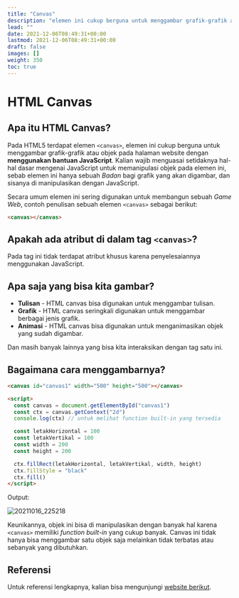```yaml
---
title: "Canvas"
description: "elemen ini cukup berguna untuk menggambar grafik-grafik atau objek pada halaman website"
lead: ""
date: 2021-12-06T08:49:31+00:00
lastmod: 2021-12-06T08:49:31+00:00
draft: false
images: []
weight: 350
toc: true
---
```

# HTML Canvas

## Apa itu HTML Canvas?

Pada HTML5 terdapat elemen `<canvas>`, elemen ini cukup berguna untuk menggambar grafik-grafik atau objek pada halaman website dengan **menggunakan bantuan JavaScript**. Kalian wajib menguasai setidaknya hal-hal dasar mengenai JavaScript untuk memanipulasi objek pada elemen ini, sebab elemen ini hanya sebuah _Badan_ bagi grafik yang akan digambar, dan sisanya di manipulasikan dengan JavaScript.

Secara umum elemen ini sering digunakan untuk membangun sebuah _Game Web_, contoh penulisan sebuah elemen `<canvas>` sebagai berikut: 

```html
<canvas></canvas>
```

## Apakah ada atribut di dalam tag `<canvas>`?

Pada tag ini tidak terdapat atribut khusus karena penyelesaiannya menggunakan JavaScript.

## Apa saja yang bisa kita gambar?

-   **Tulisan** - HTML canvas bisa digunakan untuk menggambar tulisan.
-   **Grafik** - HTML canvas seringkali digunakan untuk menggambar berbagai jenis grafik.
-   **Animasi** - HTML canvas bisa digunakan untuk menganimasikan objek yang sudah digambar.

Dan masih banyak lainnya yang bisa kita interaksikan dengan tag satu ini.

## Bagaimana cara menggambarnya?

```html
<canvas id="canvas1" width="500" height="500"></canvas>

<script>
  const canvas = document.getElementById("canvas1")
  const ctx = canvas.getContext("2d")
  console.log(ctx) // untuk melihat function built-in yang tersedia

  const letakHorizontal = 100
  const letakVertikal = 100
  const width = 200
  const height = 200

  ctx.fillRect(letakHorizontal, letakVertikal, width, height)
  ctx.fillStyle = "black"
  ctx.fill()
</script>
```
Output:

![20211016_225218](https://user-images.githubusercontent.com/87674246/137592171-f561296d-7913-4ca8-879b-6d3016ebe962.jpg)

Keunikannya, objek ini bisa di manipulasikan dengan banyak hal karena `<canvas>` memiliki _function built-in_ yang cukup banyak. Canvas ini tidak hanya bisa menggambar satu objek saja melainkan tidak terbatas atau sebanyak yang dibutuhkan.


## Referensi

Untuk referensi lengkapnya, kalian bisa mengunjungi [website berikut](https://www.w3schools.com/html/html5_canvas.asp).
